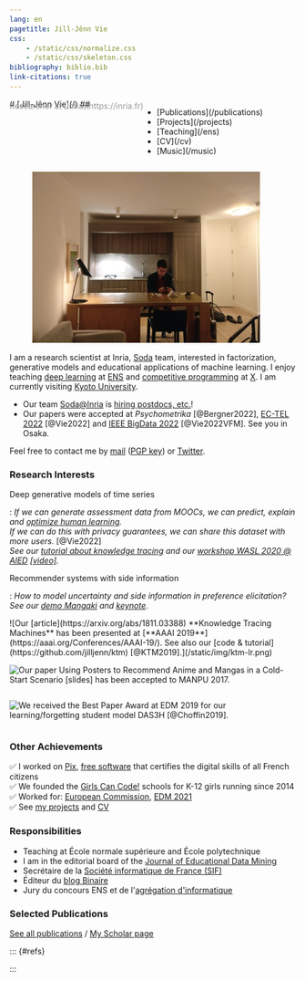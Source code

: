```yaml
---
lang: en
pagetitle: Jill-Jênn Vie
css:
    - /static/css/normalize.css
    - /static/css/skeleton.css
bibliography: biblio.bib
link-citations: true
---
```

<div class="container">
<div style="display: flex; flex-flow: row wrap;">
<div class="keep-this">
# [Jill-Jênn Vie](/)
## <span style="color: #999; margin-top: -1em; display: block">Researcher at [Inria](https://inria.fr)</span>
</div>
<nav><ul>
<li>[Publications](/publications)</li>
<li>[Projects](/projects)</li>
<li>[Teaching](/ens)</li>
<li>[CV](/cv)</li>
<li>[Music](/music)</li>
</ul></nav></div>

<figure style="width: 400px; ">
    <a href="/static/img/manhattan-big.jpg" target="_blank"><img src="/static/img/manhattan.jpg" alt="Solving problems in Manhattan" style="max-width: 100%" /></a>
</figure>

I am a research scientist at Inria, [Soda](https://team.inria.fr/soda/) team, interested in factorization, generative models and educational applications of machine learning. I enjoy teaching [deep learning](https://dataflowr.com) at [ENS](https://www.ens.psl.eu/) and [competitive programming](https://tryalgo.org/book) at [X](https://www.polytechnique.edu/). I am currently visiting [Kyoto University](http://www.ml.ist.i.kyoto-u.ac.jp/en/).

- Our team [Soda@Inria](https://team.inria.fr/soda/) is [hiring postdocs, etc.](https://team.inria.fr/soda/job-offers/)!
- Our papers were accepted at *Psychometrika* [@Bergner2022], [EC-TEL 2022](https://ea-tel.eu/ectel2022) [@Vie2022] and [IEEE BigData 2022](https://bigdataieee.org/BigData2022/) [@Vie2022VFM]. See you in Osaka.

Feel free to contact me by [mail](mailto:vie@jill-jenn.net)  ([PGP key](https://keys.openpgp.org/vks/v1/by-fingerprint/C36C9FE99E8FBC93792258D060F5A63BCC3397FF)) or [Twitter](https://twitter.com/intent/follow?screen_name=jjvie).


### Research Interests

Deep generative models of time series

:   *If we can generate assessment data from MOOCs, we can predict, explain and [optimize human learning](https://humanlearn.io).  
If we can do this with privacy guarantees, we can share this dataset with more users.* [@Vie2022]  
*See our [tutorial about knowledge tracing](https://github.com/jilljenn/ktm) and our [workshop WASL 2020 @ AIED](https://humanlearn.io) [[video]](https://youtu.be/oVuq-seIvrk).*

Recommender systems with side information

:   *How to model uncertainty and side information in preference elicitation? See our [demo Mangaki](https://mangaki.fr) and [keynote](http://research.mangaki.fr/2018/07/15/ai-for-manga-and-anime/)*.  


<div style="display: flex; flex-flow: row wrap;">
![Our [article](https://arxiv.org/abs/1811.03388) **Knowledge Tracing Machines** has been presented at [**AAAI 2019**](https://aaai.org/Conferences/AAAI-19/). See also our [code & tutorial](https://github.com/jilljenn/ktm) [@KTM2019].](/static/img/ktm-lr.png)

![Our [paper](https://arxiv.org/abs/1709.01584) **Using Posters to Recommend Anime and Mangas in a Cold-Start Scenario** [[slides]](http://jill-jenn.net/slides/manpu2017.pdf) has been accepted to [**MANPU 2017**](http://manpu2017.imlab.jp).](/static/img/balse.png)

![We received the **Best Paper Award** at [**EDM 2019**](http://educationaldatamining.org/edm2019/) for our [learning/forgetting student model **DAS3H**](https://arxiv.org/abs/1905.06873) [@Choffin2019].](/static/img/tw.png)
</div>

### Other Achievements

✅ I worked on [Pix](https://pix.fr), [free software](https://github.com/1024pix/pix) that certifies the digital skills of all French citizens  
✅ We founded the [Girls Can Code!](https://gcc.prologin.org) schools for K-12 girls running since 2014  
✅ Worked for: [European Commission](https://ec.europa.eu/transparency/expert-groups-register/screen/expert-groups/consult?lang=en&groupID=3774&fromCallsApplication=true), [EDM 2021](https://educationaldatamining.org/EDM2021/virtual)  
✅ See [my projects](/projects/) and [CV](/cv/)

### Responsibilities

- Teaching at École normale supérieure and École polytechnique
- I am in the editorial board of the [Journal of Educational Data Mining](https://jedm.educationaldatamining.org/index.php/JEDM)
- Secrétaire de la [Société informatique de France (SIF)](https://www.societe-informatique-de-france.fr/)
- Éditeur du [blog Binaire](https://www.lemonde.fr/blog/binaire/)
- Jury du concours ENS et de l'[agrégation d'informatique](https://agreg-info.org/)

### Selected Publications

[See all publications](/publications) / [My Scholar page](https://scholar.google.com/citations?hl=en&user=7oCGHIMAAAAJ)

::: {#refs}

:::

</div>
